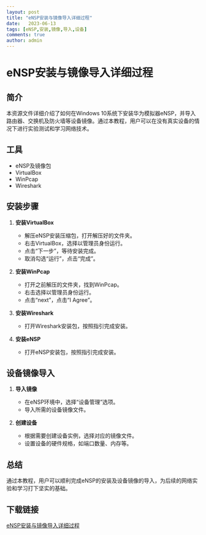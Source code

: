 ```yaml
---
layout: post
title: "eNSP安装与镜像导入详细过程"
date:   2023-06-13
tags: [eNSP,安装,镜像,导入,设备]
comments: true
author: admin
---
```

# eNSP安装与镜像导入详细过程

## 简介
本资源文件详细介绍了如何在Windows 10系统下安装华为模拟器eNSP，并导入路由器、交换机及防火墙等设备镜像。通过本教程，用户可以在没有真实设备的情况下进行实验测试和学习网络技术。

## 工具
- eNSP及镜像包
- VirtualBox
- WinPcap
- Wireshark

## 安装步骤
1. **安装VirtualBox**
   - 解压eNSP安装压缩包，打开解压好的文件夹。
   - 右击VirtualBox，选择以管理员身份运行。
   - 点击“下一步”，等待安装完成。
   - 取消勾选“运行”，点击“完成”。

2. **安装WinPcap**
   - 打开之前解压的文件夹，找到WinPcap。
   - 右击选择以管理员身份运行。
   - 点击“next”，点击“I Agree”。

3. **安装Wireshark**
   - 打开Wireshark安装包，按照指引完成安装。

4. **安装eNSP**
   - 打开eNSP安装包，按照指引完成安装。

## 设备镜像导入
1. **导入镜像**
   - 在eNSP环境中，选择“设备管理”选项。
   - 导入所需的设备镜像文件。

2. **创建设备**
   - 根据需要创建设备实例，选择对应的镜像文件。
   - 设置设备的硬件规格，如端口数量、内存等。

## 总结
通过本教程，用户可以顺利完成eNSP的安装及设备镜像的导入，为后续的网络实验和学习打下坚实的基础。

## 下载链接

[eNSP安装与镜像导入详细过程](https://pan.quark.cn/s/1f28995caaf2)